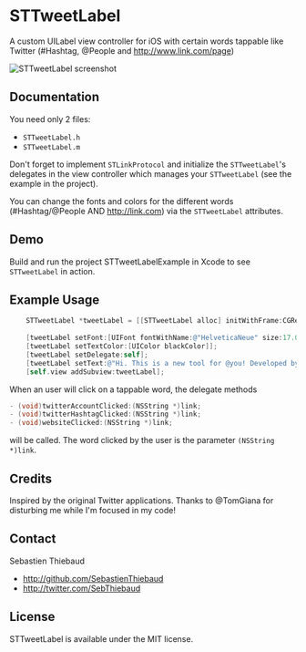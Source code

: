 # STTweetLabel

A custom UILabel view controller for iOS with certain words tappable like Twitter (#Hashtag, @People and http://www.link.com/page)

![STTweetLabel screenshot](https://raw.github.com/SebastienThiebaud/STTweetLabel/master/screenshot.png "STTweetLabel Screenshot")

## Documentation

You need only 2 files:

- `STTweetLabel.h`
- `STTweetLabel.m`

Don't forget to implement `STLinkProtocol` and initialize the `STTweetLabel`'s delegates in the view controller which manages your `STTweetLabel` (see the example in the project).

You can change the fonts and colors for the different words (#Hashtag/@People AND http://link.com) via the `STTweetLabel` attributes.

## Demo

Build and run the project STTweetLabelExample in Xcode to see `STTweetLabel` in action. 


## Example Usage

``` objective-c
    STTweetLabel *tweetLabel = [[STTweetLabel alloc] initWithFrame:CGRectMake(20.0, 60.0, 280.0, 200.0)];
    
    [tweetLabel setFont:[UIFont fontWithName:@"HelveticaNeue" size:17.0]];
    [tweetLabel setTextColor:[UIColor blackColor]];
    [tweetLabel setDelegate:self];
    [tweetLabel setText:@"Hi. This is a new tool for @you! Developed by->@SebThiebaud for #iPhone #ObjC... ;-) My GitHub page: https://t.co/pQXDoiYA"];
    [self.view addSubview:tweetLabel];
```

When an user will click on a tappable word, the delegate methods 
``` objective-c
- (void)twitterAccountClicked:(NSString *)link;
- (void)twitterHashtagClicked:(NSString *)link;
- (void)websiteClicked:(NSString *)link;
```

will be called. The word clicked by the user is the parameter `(NSString *)link`.

## Credits

Inspired by the original Twitter applications. Thanks to @TomGiana for disturbing me while I'm focused in my code!

## Contact

Sebastien Thiebaud

- http://github.com/SebastienThiebaud
- http://twitter.com/SebThiebaud

## License

STTweetLabel is available under the MIT license.

